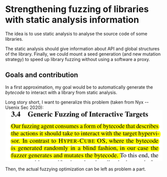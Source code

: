 # Strengthening fuzzing of libraries with static analysis information

The idea is to use static analysis to analyse the source code of some libraries.

The static analysis should give information about API and global structures of the library.
Finally, we could mount a seed generation (and new mutation strategy) to speed up library fuzzing without using a software a proxy.

## Goals and contribution

In a first approximation, my goal would be to automatically generate the *bytecode* to interact with a library from static analysis.

Long story short, I want to generalize this problem (taken from Nyx -- Usenix Sec 2020):
![alt text](./img/img_nyx.png)


Then, the actual fuzzying optimization can be left as problem a part.